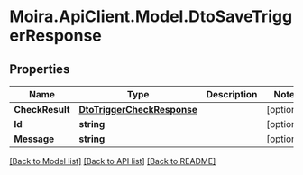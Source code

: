 # Moira.ApiClient.Model.DtoSaveTriggerResponse

## Properties

Name | Type | Description | Notes
------------ | ------------- | ------------- | -------------
**CheckResult** | [**DtoTriggerCheckResponse**](DtoTriggerCheckResponse.md) |  | [optional] 
**Id** | **string** |  | [optional] 
**Message** | **string** |  | [optional] 

[[Back to Model list]](../../README.md#documentation-for-models) [[Back to API list]](../../README.md#documentation-for-api-endpoints) [[Back to README]](../../README.md)

